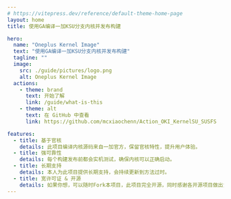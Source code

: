 ```yaml
---
# https://vitepress.dev/reference/default-theme-home-page
layout: home
title: 使用GA编译一加KSU分支内核并发布构建

hero:
  name: "Oneplus Kernel Image"
  text: "使用GA编译一加KSU分支内核并发布构建"
  tagline: ""
  image:
    src: ./guide/pictures/logo.png
    alt: Oneplus Kernel Image
  actions:
    - theme: brand
      text: 开始了解
      link: /guide/what-is-this
    - theme: alt
      text: 在 GitHub 中查看
      link: https://github.com/mcxiaochenn/Action_OKI_KernelSU_SUSFS

features:
  - title: 基于官核
    details: 此项目编译内核源码来自一加官方，保留官核特性，提升用户体验。
  - title: 强可靠性
    details: 每个构建发布前都会实机测试，确保内核可以正确启动。
  - title: 长期支持
    details: 本人为此项目提供长期支持，会持续更新到方法过时。
  - title: 宽许可证 & 开源
    details: 如果你想，可以随时Fork本项目，此项目完全开源，同时感谢各开源项目做出贡献。
---
```

